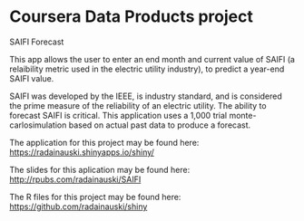 # Coursera Data Products project

SAIFI Forecast

This app allows the user to enter an end month and current value of SAIFI (a relaibility
metric used in the electric utility industry), to predict a year-end SAIFI value.

SAIFI was developed by the IEEE, is industry standard, and is considered the prime measure of the
reliability of an electric utility. The ability to forecast SAIFI is critical. This application uses a 1,000
trial monte-carlosimulation based on actual past data to produce a forecast.

The application for this project may be found here: https://radainauski.shinyapps.io/shiny/

The slides for this aplication may be found here:  http://rpubs.com/radainauski/SAIFI

The R files for this project may be found here: https://github.com/radainauski/shiny
